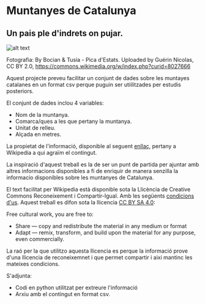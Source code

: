 # Muntanyes de Catalunya
## Un pais ple d'indrets on pujar.

![alt text](http://www.lleida.com/sites/default/files/styles/large/public/pics/pica_estats_0.jpg?itok=c0M--n6L)

Fotografia: By Bocian & Tusia - Pica d'Estats. Uploaded by Guérin Nicolas, CC BY 2.0, https://commons.wikimedia.org/w/index.php?curid=8027666


Aquest projecte preveu facilitar un conjunt de dades sobre les muntayes catalanes en un format csv perque puguin ser utiilitzades per estudis posteriors.

El conjunt de dades inclou 4 variables:
  - Nom de la muntanya.
  - Comarca/ques a les que pertany la muntanya.
  - Unitat de relleu.
  - Alçada en metres.

La propietat de l'informació, disponible al seguent [enllaç](https://ca.wikipedia.org/wiki/Llista_de_muntanyes_de_Catalunya), pertany a Wikipedia a qui agraïm el contingut. 

La inspiració d'aquest treball es la de ser un punt de partida per ajuntar amb altres informacions disponibles a fi de enriquir de manera senzilla la informacio disponibles sobre les muntanyes de Catalunya.

El text facilitat per Wikipedia està disponible sota la Llicència de Creative Commons Reconeixement i Compartir-Igual. Amb les següents [condicions d'us](https://wikimediafoundation.org/wiki/Terms_of_Use/ca).
Aquest treball es difon sota la llicencia [CC BY SA 4.0](https://creativecommons.org/licenses/by-sa/4.0/):

Free cultural work, you are free to:
  - Share — copy and redistribute the material in any medium or format
  - Adapt — remix, transform, and build upon the material for any purpose, even commercially.

La raó per la que utilitzo aquesta llicencia es perque la informació prove d'una llicencia de reconeixemnet i que permet compartir i aixi mantinc les mateixes condicions.

S'adjunta:
  - Codi en python utilitzat per extreure l'informació
  - Arxiu amb el contingut en format csv.
